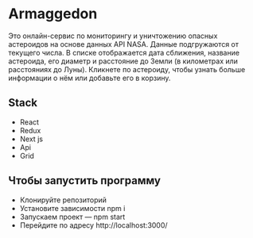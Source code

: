 # Armaggedon

Это онлайн-сервис по мониторингу и уничтожению опасных астероидов на основе данных API NASA. Данные подгружаются от текущего числа. В списке отображается дата сближения, название астероида, его диаметр и расстояние до Земли (в километрах или расстояниях до Луны). Кликнете по астероиду, чтобы узнать больше информации о нём или добавьте его в корзину.

## Stack
+ React
+ Redux
+ Next js
+ Api
+ Grid

## Чтобы запустить программу
+ Клонируйте репозиторий
+ Установите зависимости npm i
+ Запускаем проект — npm start
+ Перейдите по адресу http://localhost:3000/
